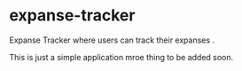 # expanse-tracker
Expanse Tracker where users can track their expanses .

This is just a simple application mroe thing to be added soon.
